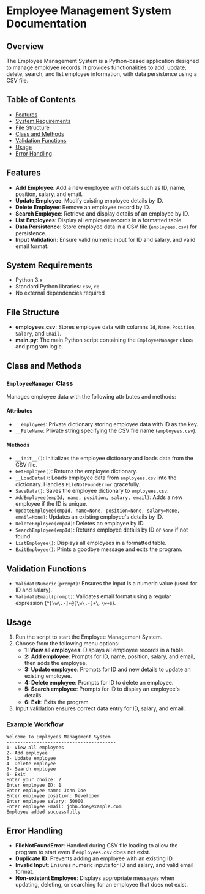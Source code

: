 # Employee Management System Documentation

## Overview
The Employee Management System is a Python-based application designed to manage employee records. It provides functionalities to add, update, delete, search, and list employee information, with data persistence using a CSV file.

## Table of Contents
- [Features](#features)
- [System Requirements](#system-requirements)
- [File Structure](#file-structure)
- [Class and Methods](#class-and-methods)
- [Validation Functions](#validation-functions)
- [Usage](#usage)
- [Error Handling](#error-handling)

## Features
- **Add Employee**: Add a new employee with details such as ID, name, position, salary, and email.
- **Update Employee**: Modify existing employee details by ID.
- **Delete Employee**: Remove an employee record by ID.
- **Search Employee**: Retrieve and display details of an employee by ID.
- **List Employees**: Display all employee records in a formatted table.
- **Data Persistence**: Store employee data in a CSV file (`employees.csv`) for persistence.
- **Input Validation**: Ensure valid numeric input for ID and salary, and valid email format.

## System Requirements
- Python 3.x
- Standard Python libraries: `csv`, `re`
- No external dependencies required

## File Structure
- **employees.csv**: Stores employee data with columns `Id`, `Name`, `Position`, `Salary`, and `Email`.
- **main.py**: The main Python script containing the `EmployeeManager` class and program logic.

## Class and Methods
### `EmployeeManager` Class
Manages employee data with the following attributes and methods:

#### Attributes
- `__employees`: Private dictionary storing employee data with ID as the key.
- `__FileName`: Private string specifying the CSV file name (`employees.csv`).

#### Methods
- `__init__()`: Initializes the employee dictionary and loads data from the CSV file.
- `GetEmployee()`: Returns the employee dictionary.
- `__LoadData()`: Loads employee data from `employees.csv` into the dictionary. Handles `FileNotFoundError` gracefully.
- `SaveData()`: Saves the employee dictionary to `employees.csv`.
- `AddEmployee(empId, name, position, salary, email)`: Adds a new employee if the ID is unique.
- `UpdateEmployee(empId, name=None, position=None, salary=None, email=None)`: Updates an existing employee's details by ID.
- `DeleteEmployee(empId)`: Deletes an employee by ID.
- `SearchEmployee(empId)`: Returns employee details by ID or `None` if not found.
- `ListEmployee()`: Displays all employees in a formatted table.
- `ExitEmployee()`: Prints a goodbye message and exits the program.

## Validation Functions
- `ValidateNumeric(prompt)`: Ensures the input is a numeric value (used for ID and salary).
- `ValidateEmail(prompt)`: Validates email format using a regular expression (`^[\w\.-]+@[\w\.-]+\.\w+$`).

## Usage
1. Run the script to start the Employee Management System.
2. Choose from the following menu options:
   - **1: View all employees**: Displays all employee records in a table.
   - **2: Add employee**: Prompts for ID, name, position, salary, and email, then adds the employee.
   - **3: Update employee**: Prompts for ID and new details to update an existing employee.
   - **4: Delete employee**: Prompts for ID to delete an employee.
   - **5: Search employee**: Prompts for ID to display an employee's details.
   - **6: Exit**: Exits the program.
3. Input validation ensures correct data entry for ID, salary, and email.

### Example Workflow
```
Welcome To Employees Management System
----------------------------------------
1- View all employees
2- Add employee
3- Update employee
4- Delete employee
5- Search employee
6- Exit
Enter your choice: 2
Enter employee ID: 1
Enter employee name: John Doe
Enter employee position: Developer
Enter employee salary: 50000
Enter employee Email: john.doe@example.com
Employee added successfully
```

## Error Handling
- **FileNotFoundError**: Handled during CSV file loading to allow the program to start even if `employees.csv` does not exist.
- **Duplicate ID**: Prevents adding an employee with an existing ID.
- **Invalid Input**: Ensures numeric inputs for ID and salary, and valid email format.
- **Non-existent Employee**: Displays appropriate messages when updating, deleting, or searching for an employee that does not exist.